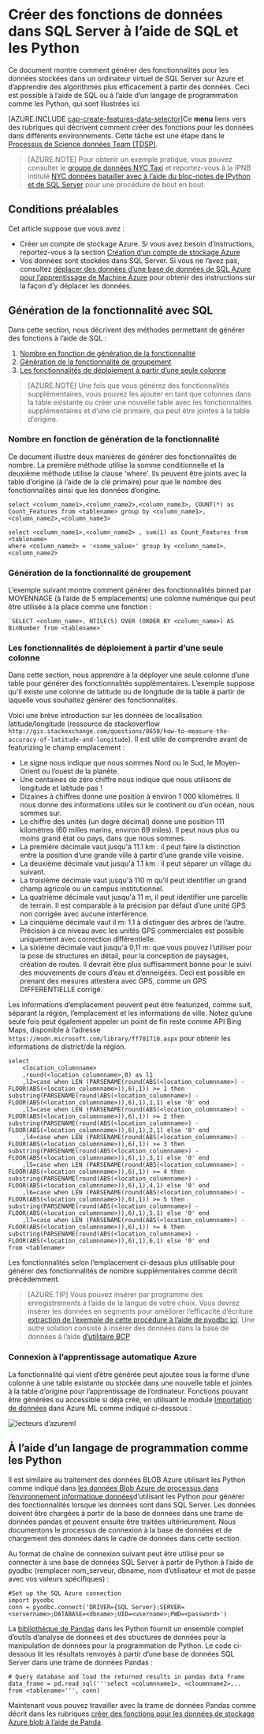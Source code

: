 <properties
    pageTitle="Créer des fonctions de données dans SQL Server à l’aide de SQL et les Python | Microsoft Azure"
    description="Données de processus à partir de SQL Azure"
    services="machine-learning"
    documentationCenter=""
    authors="bradsev"
    manager="jhubbard"
    editor="" />

<tags
    ms.service="machine-learning"
    ms.workload="data-services"
    ms.tgt_pltfrm="na"
    ms.devlang="na"
    ms.topic="article"
    ms.date="09/19/2016"
    ms.author="bradsev;fashah;garye" />


# <a name="create-features-for-data-in-sql-server-using-sql-and-python"></a>Créer des fonctions de données dans SQL Server à l’aide de SQL et les Python


Ce document montre comment générer des fonctionnalités pour les données stockées dans un ordinateur virtuel de SQL Server sur Azure et d’apprendre des algorithmes plus efficacement à partir des données. Ceci est possible à l’aide de SQL ou à l’aide d’un langage de programmation comme les Python, qui sont illustrées ici.

[AZURE.INCLUDE [cap-create-features-data-selector](../../includes/cap-create-features-selector.md)]Ce **menu** liens vers des rubriques qui décrivent comment créer des fonctions pour les données dans différents environnements. Cette tâche est une étape dans le [Processus de Science données Team (TDSP)](https://azure.microsoft.com/documentation/learning-paths/cortana-analytics-process/).

> [AZURE.NOTE] Pour obtenir un exemple pratique, vous pouvez consulter le [groupe de données NYC Taxi](http://www.andresmh.com/nyctaxitrips/) et reportez-vous à la IPNB intitulé [NYC données batailler avec à l’aide du bloc-notes de IPython et de SQL Server](https://github.com/Azure/Azure-MachineLearning-DataScience/blob/master/Misc/DataScienceProcess/iPythonNotebooks/machine-Learning-data-science-process-sql-walkthrough.ipynb) pour une procédure de bout en bout.


## <a name="prerequisites"></a>Conditions préalables
Cet article suppose que vous avez :

* Créer un compte de stockage Azure. Si vous avez besoin d’instructions, reportez-vous à la section [Création d’un compte de stockage Azure](../storage/storage-create-storage-account.md#create-a-storage-account)
* Vos données sont stockées dans SQL Server. Si vous ne l’avez pas, consultez [déplacer des données d’une base de données de SQL Azure pour l’apprentissage de Machine Azure](machine-learning-data-science-move-sql-azure.md) pour obtenir des instructions sur la façon d’y déplacer les données.


## <a name="sql-featuregen"></a>Génération de la fonctionnalité avec SQL

Dans cette section, nous décrivent des méthodes permettant de générer des fonctions à l’aide de SQL :  

1. [Nombre en fonction de génération de la fonctionnalité](#sql-countfeature)
2. [Génération de la fonctionnalité de groupement](#sql-binningfeature)
3. [Les fonctionnalités de déploiement à partir d’une seule colonne](#sql-featurerollout)


> [AZURE.NOTE] Une fois que vous générez des fonctionnalités supplémentaires, vous pouvez les ajouter en tant que colonnes dans la table existante ou créer une nouvelle table avec les fonctionnalités supplémentaires et d’une clé primaire, qui peut être jointes à la table d’origine.

### <a name="sql-countfeature"></a>Nombre en fonction de génération de la fonctionnalité

Ce document illustre deux manières de générer des fonctionnalités de nombre. La première méthode utilise la somme conditionnelle et la deuxième méthode utilise la clause 'where'. Ils peuvent être joints avec la table d’origine (à l’aide de la clé primaire) pour que le nombre des fonctionnalités ainsi que les données d’origine.

    select <column_name1>,<column_name2>,<column_name3>, COUNT(*) as Count_Features from <tablename> group by <column_name1>,<column_name2>,<column_name3>

    select <column_name1>,<column_name2> , sum(1) as Count_Features from <tablename>
    where <column_name3> = '<some_value>' group by <column_name1>,<column_name2>

### <a name="sql-binningfeature"></a>Génération de la fonctionnalité de groupement

L’exemple suivant montre comment générer des fonctionnalités binned par MOYENNAGE (à l’aide de 5 emplacements) une colonne numérique qui peut être utilisée à la place comme une fonction :

    `SELECT <column_name>, NTILE(5) OVER (ORDER BY <column_name>) AS BinNumber from <tablename>`


### <a name="sql-featurerollout"></a>Les fonctionnalités de déploiement à partir d’une seule colonne

Dans cette section, nous apprendre à la déployer une seule colonne d’une table pour générer des fonctionnalités supplémentaires. L’exemple suppose qu’il existe une colonne de latitude ou de longitude de la table à partir de laquelle vous souhaitez générer des fonctionnalités.

Voici une brève introduction sur les données de localisation latitude/longitude (ressource de stackoverflow `http://gis.stackexchange.com/questions/8650/how-to-measure-the-accuracy-of-latitude-and-longitude`). Il est utile de comprendre avant de featurizing le champ emplacement :

- Le signe nous indique que nous sommes Nord ou le Sud, le Moyen-Orient ou l’ouest de la planète.
- Une centaines de zéro chiffre nous indique que nous utilisons de longitude et latitude pas !
- Dizaines à chiffres donne une position à environ 1 000 kilomètres. Il nous donne des informations utiles sur le continent ou d’un océan, nous sommes sur.
- Le chiffre des unités (un degré décimal) donne une position 111 kilomètres (60 milles marins, environ 69 miles). Il peut nous plus ou moins grand état ou pays, dans que nous sommes.
- La première décimale vaut jusqu'à 11.1 km : il peut faire la distinction entre la position d’une grande ville à partir d’une grande ville voisine.
- La deuxième décimale vaut jusqu'à 1.1 km : il peut séparer un village du suivant.
- La troisième décimale vaut jusqu'à 110 m qu'il peut identifier un grand champ agricole ou un campus institutionnel.
- La quatrième décimale vaut jusqu'à 11 m, il peut identifier une parcelle de terrain. Il est comparable à la précision par défaut d’une unité GPS non corrigée avec aucune interférence.
- La cinquième décimale vaut il m: 1.1 à distinguer des arbres de l’autre. Précision à ce niveau avec les unités GPS commerciales est possible uniquement avec correction différentielle.
- La sixième décimale vaut jusqu'à 0,11 m: que vous pouvez l’utiliser pour la pose de structures en détail, pour la conception de paysages, création de routes. Il devrait être plus suffisamment bonne pour le suivi des mouvements de cours d’eau et d’enneigées. Ceci est possible en prenant des mesures attestera avec GPS, comme un GPS DIFFERENTIELLE corrigé.

Les informations d’emplacement peuvent peut être featurized, comme suit, séparant la région, l’emplacement et les informations de ville. Notez qu’une seule fois peut également appeler un point de fin reste comme API Bing Maps, disponible à l’adresse `https://msdn.microsoft.com/library/ff701710.aspx` pour obtenir les informations de district/de la région.

    select
        <location_columnname>
        ,round(<location_columnname>,0) as l1       
        ,l2=case when LEN (PARSENAME(round(ABS(<location_columnname>) - FLOOR(ABS(<location_columnname>)),6),1)) >= 1 then substring(PARSENAME(round(ABS(<location_columnname>) - FLOOR(ABS(<location_columnname>)),6),1),1,1) else '0' end     
        ,l3=case when LEN (PARSENAME(round(ABS(<location_columnname>) - FLOOR(ABS(<location_columnname>)),6),1)) >= 2 then substring(PARSENAME(round(ABS(<location_columnname>) - FLOOR(ABS(<location_columnname>)),6),1),2,1) else '0' end     
        ,l4=case when LEN (PARSENAME(round(ABS(<location_columnname>) - FLOOR(ABS(<location_columnname>)),6),1)) >= 3 then substring(PARSENAME(round(ABS(<location_columnname>) - FLOOR(ABS(<location_columnname>)),6),1),3,1) else '0' end     
        ,l5=case when LEN (PARSENAME(round(ABS(<location_columnname>) - FLOOR(ABS(<location_columnname>)),6),1)) >= 4 then substring(PARSENAME(round(ABS(<location_columnname>) - FLOOR(ABS(<location_columnname>)),6),1),4,1) else '0' end     
        ,l6=case when LEN (PARSENAME(round(ABS(<location_columnname>) - FLOOR(ABS(<location_columnname>)),6),1)) >= 5 then substring(PARSENAME(round(ABS(<location_columnname>) - FLOOR(ABS(<location_columnname>)),6),1),5,1) else '0' end     
        ,l7=case when LEN (PARSENAME(round(ABS(<location_columnname>) - FLOOR(ABS(<location_columnname>)),6),1)) >= 6 then substring(PARSENAME(round(ABS(<location_columnname>) - FLOOR(ABS(<location_columnname>)),6),1),6,1) else '0' end     
    from <tablename>

Les fonctionnalités selon l’emplacement ci-dessus plus utilisable pour générer des fonctionnalités de nombre supplémentaires comme décrit précédemment.


> [AZURE.TIP] Vous pouvez insérer par programme des enregistrements à l’aide de la langue de votre choix. Vous devrez insérer les données en segments pour améliorer l’efficacité d’écriture [extraction de l’exemple de cette procédure à l’aide de pyodbc ici](https://code.google.com/p/pypyodbc/wiki/A_HelloWorld_sample_to_access_mssql_with_python).
Une autre solution consiste à insérer des données dans la base de données à l’aide [d’utilitaire BCP](https://msdn.microsoft.com/library/ms162802.aspx)

### <a name="sql-aml"></a>Connexion à l’apprentissage automatique Azure

La fonctionnalité qui vient d’être générée peut ajoutée sous la forme d’une colonne à une table existante ou stockée dans une nouvelle table et jointes à la table d’origine pour l’apprentissage de l’ordinateur. Fonctions pouvant être générées ou accessible si déjà créé, en utilisant le module [Importation de données](https://msdn.microsoft.com/library/azure/4e1b0fe6-aded-4b3f-a36f-39b8862b9004/) dans Azure ML comme indiqué ci-dessous :

![lecteurs d’azureml](./media/machine-learning-data-science-process-sql-server-virtual-machine/reader_db_featurizedinput.png)

## <a name="python"></a>À l’aide d’un langage de programmation comme les Python

Il est similaire au traitement des données BLOB Azure utilisant les Python comme indiqué dans [les données Blob Azure de processus dans l’environnement informatique données](machine-learning-data-science-process-data-blob.md)d’utilisant les Python pour générer des fonctionnalités lorsque les données sont dans SQL Server. Les données doivent être chargées à partir de la base de données dans une trame de données pandas et peuvent ensuite être traitées ultérieurement. Nous documentons le processus de connexion à la base de données et de chargement des données dans le cadre de données dans cette section.

Au format de chaîne de connexion suivant peut être utilisé pour se connecter à une base de données SQL Server à partir de Python à l’aide de pyodbc (remplacer nom_serveur, dbname, nom d’utilisateur et mot de passe avec vos valeurs spécifiques) :

    #Set up the SQL Azure connection
    import pyodbc
    conn = pyodbc.connect('DRIVER={SQL Server};SERVER=<servername>;DATABASE=<dbname>;UID=<username>;PWD=<password>')

La [bibliothèque de Pandas](http://pandas.pydata.org/) dans les Python fournit un ensemble complet d’outils d’analyse de données et des structures de données pour la manipulation de données pour la programmation de Python. Le code ci-dessous lit les résultats renvoyés à partir d’une base de données SQL Server dans une trame de données Pandas :

    # Query database and load the returned results in pandas data frame
    data_frame = pd.read_sql('''select <columnname1>, <cloumnname2>... from <tablename>''', conn)

Maintenant vous pouvez travailler avec la trame de données Pandas comme décrit dans les rubriques [créer des fonctions pour les données de stockage Azure blob à l’aide de Panda](machine-learning-data-science-create-features-blob.md).
